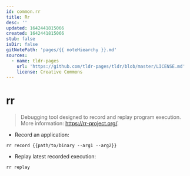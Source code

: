 ```yaml
---
id: common.rr
title: Rr
desc: ''
updated: 1642441815066
created: 1642441815066
stub: false
isDir: false
gitNotePath: 'pages/{{ noteHiearchy }}.md'
sources:
  - name: tldr-pages
    url: 'https://github.com/tldr-pages/tldr/blob/master/LICENSE.md'
    license: Creative Commons
---
```

# rr

> Debugging tool designed to record and replay program execution.
> More information: <https://rr-project.org/>.

- Record an application:

`rr record {{path/to/binary --arg1 --arg2}}`

- Replay latest recorded execution:

`rr replay`

